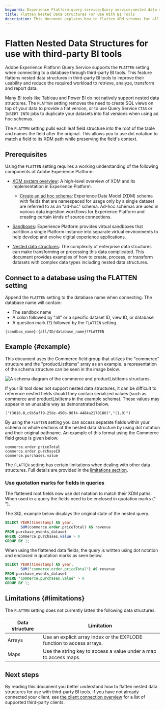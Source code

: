 ```yaml
---
keywords: Experience Platform;query service;Query service;nested data structures;nested data;flatten;flatten nested data;
title: Flatten Nested Data Structures For Use With BI Tools
description: This document explains how to flatten XDM schemas for all tables and views during a session when using third-party BI tools with Query Service.
---
```

# Flatten Nested Data Structures for use with third-party BI tools

Adobe Experience Platform Query Service supports the `FLATTEN` setting when connecting to a database through third-party BI tools. This feature flattens nested data structures in third-party BI tools to improve their usability and reduce the required workload to retrieve, analyze, transform and report data.

Many BI tools like Tableau and Power BI do not natively support nested data structures. The `FLATTEN` setting removes the need to create SQL views on top of your data to provide a flat version, or to use Query Service `CTAS` or `INSERT INTO` jobs to duplicate your datasets into flat versions when using ad hoc schemas.

The `FLATTEN` setting pulls each leaf field structure into the root of the table and names the field after the original. This allows you to use dot notation to match a field to its XDM path while preserving the field's context.

## Prerequisites

Using the `FLATTEN` setting requires a working understanding of the following components of Adobe Experience Platform:

* [XDM system overview](../../xdm/home.md): A high-level overview of XDM and its implementation in Experience Platform.
  
  * [Create an ad hoc schema](../../xdm/tutorials/ad-hoc.md): Experience Data Model (XDM) schema with fields that are namespaced for usage only by a single dataset are referred to as an “ad-hoc” schema. Ad-hoc schemas are used in various data ingestion workflows for Experience Platform and creating certain kinds of source connections.

* [Sandboxes](../../sandboxes/home.md): Experience Platform provides virtual sandboxes that partition a single Platform instance into separate virtual environments to help develop and evolve digital experience applications.

* [Nested data structures](./nested-data-structures.md): The complexity of enterprise data structures can make transforming or processing this data complicated. This document provides examples of how to create, process, or transform datasets with complex data types including nested data structures.

## Connect to a database using the FLATTEN setting

Append the `FLATTEN` setting to the database name when connecting. The database name will contain:

* The sandbox name
* A colon followed by "all" or a specific dataset ID, view ID, or database
* A question mark (?) followed by the `FLATTEN` setting

```terminal
{sandbox_name}:{all/ID/database_name}?FLATTEN
```

## Example {#example}

This document uses the Commerce field group that utilizes the "commerce" structure and the "productListItems" array as an example. a representation of the schema structure can be seen in the image below.

![A schema diagram of the commerce and productListItems structures.]()

If your BI tool does not support nested data structures, it can be difficult to reference nested fields should they contain serialized values (such as commerce and productListItems in the example schema). These values may appear in an unusable way as demonstrated below. 

```terminal
("(3018.0,c9b5aff9-25de-450b-98f4-4484a2170180)","(1.0)")
```

By using the `FLATTEN` setting you can access separate fields within your schema or whole sections of the nested data structure by using dot notation and their original pathname. An example of this format using the Commerce field group is given below. 

```terminal
commerce.order.priceTotal
commerce.order.purchaseID
commerce.purchases.value
```

The `FLATTEN` setting has certain limitations when dealing with other data structures. Full details are provided in the [limitations section](#limitations).

### Use quotation marks for fields in queries

The flattened root fields now use dot notation to match their XDM paths. When used in a query the fields need to be enclosed in quotation marks (" ").

The SQL example below displays the original state of the nested query.

```sql
SELECT YEAR(timestamp) AS year,
       SUM(commerce.order.priceTotal) AS revenue
FROM purchase_events_dataset
WHERE commerce.purchases.value > 0
GROUP BY 1;
```

When using the flattened data fields, the query is written using dot notation and enclosed in quotation marks as seen below.

```sql
SELECT YEAR(timestamp) AS year,
       SUM("commerce.order.priceTotal") AS revenue
FROM purchase_events_dataset
WHERE "commerce.purchases.value" > 0
GROUP BY 1;
```

## Limitations {#limitations}

The `FLATTEN` setting does not currently latten the following data structures.

| Data structure  | Limitation |
|---|---|
| Arrays | Use an explicit array index or the EXPLODE function to access arrays. |
| Maps | Use the string key to access a value under a map to access maps. |

## Next steps

By reading this document you better understand how to flatten nested data structures for use with third-party BI tools. If you have not already connected your client, see [the client connection overview](../clients/overview.md) for a list of supported third-party clients. 
